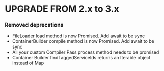 UPGRADE FROM 2.x to 3.x
=======================

### Removed deprecations 

- FileLoader load method is now Promised. Add await to be sync
- ContainerBuilder compile method is now Promised. Add await to be sync
- All your custom Compiler Pass process method needs to be promised
- Container Builder findTaggedServiceIds returns an Iterable object instead of Map